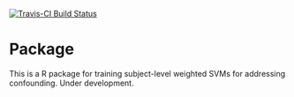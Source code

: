 [![Travis-CI Build Status](https://travis-ci.org/kalinn/weightedSVM.svg?branch=master)](https://travis-ci.org/kalinn/weightedSVM)

# Package
 This is a R package for training subject-level weighted SVMs for addressing confounding. Under development.